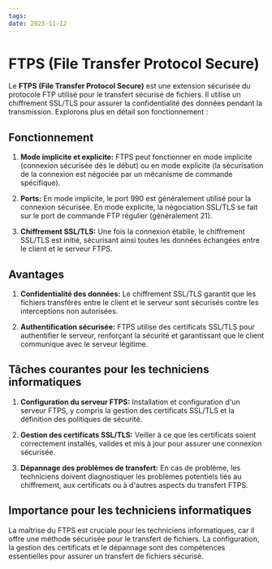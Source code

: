 ```yaml
---
tags: 
date: 2023-11-12
---
```

# FTPS (File Transfer Protocol Secure)

Le **FTPS (File Transfer Protocol Secure)** est une extension sécurisée du protocole FTP utilisé pour le transfert sécurisé de fichiers. Il utilise un chiffrement SSL/TLS pour assurer la confidentialité des données pendant la transmission. Explorons plus en détail son fonctionnement :

## Fonctionnement

1. **Mode implicite et explicite:** FTPS peut fonctionner en mode implicite (connexion sécurisée dès le début) ou en mode explicite (la sécurisation de la connexion est négociée par un mécanisme de commande spécifique).
    
2. **Ports:** En mode implicite, le port 990 est généralement utilisé pour la connexion sécurisée. En mode explicite, la négociation SSL/TLS se fait sur le port de commande FTP régulier (généralement 21).
    
3. **Chiffrement SSL/TLS:** Une fois la connexion établie, le chiffrement SSL/TLS est initié, sécurisant ainsi toutes les données échangées entre le client et le serveur FTPS.
    

## Avantages

1. **Confidentialité des données:** Le chiffrement SSL/TLS garantit que les fichiers transférés entre le client et le serveur sont sécurisés contre les interceptions non autorisées.
    
2. **Authentification sécurisée:** FTPS utilise des certificats SSL/TLS pour authentifier le serveur, renforçant la sécurité et garantissant que le client communique avec le serveur légitime.
    

## Tâches courantes pour les techniciens informatiques

1. **Configuration du serveur FTPS:** Installation et configuration d'un serveur FTPS, y compris la gestion des certificats SSL/TLS et la définition des politiques de sécurité.
    
2. **Gestion des certificats SSL/TLS:** Veiller à ce que les certificats soient correctement installés, valides et mis à jour pour assurer une connexion sécurisée.
    
3. **Dépannage des problèmes de transfert:** En cas de problème, les techniciens doivent diagnostiquer les problèmes potentiels liés au chiffrement, aux certificats ou à d'autres aspects du transfert FTPS.
    

## Importance pour les techniciens informatiques

La maîtrise du FTPS est cruciale pour les techniciens informatiques, car il offre une méthode sécurisée pour le transfert de fichiers. La configuration, la gestion des certificats et le dépannage sont des compétences essentielles pour assurer un transfert de fichiers sécurisé.